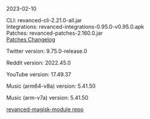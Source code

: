 2023-02-10
  
CLI: revanced-cli-2.21.0-all.jar  
Integrations: revanced-integrations-0.95.0-v0.95.0.apk  
Patches: revanced-patches-2.160.0.jar  
[Patches Changelog](https://github.com/revanced/revanced-patches/releases/tag/v2.160.0)  

Twitter version: 9.75.0-release.0  

Reddit version: 2022.45.0  

YouTube version: 17.49.37  

Music (arm64-v8a) version: 5.41.50  

Music (arm-v7a) version: 5.41.50  

[revanced-magisk-module repo](https://github.com/j-hc/revanced-magisk-module)
